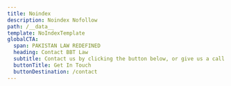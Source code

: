 ```yaml
---
title: Noindex
description: Noindex Nofollow
path: /__data__
template: NoIndexTemplate
globalCTA:
  span: PAKISTAN LAW REDEFINED
  heading: Contact BBT Law
  subtitle: Contact us by clicking the button below, or give us a call at +92 321 852 11 55
  buttonTitle: Get In Touch
  buttonDestination: /contact
---
```

